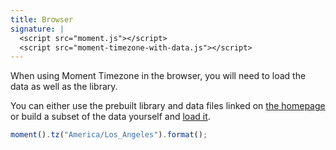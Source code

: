 ```yaml
---
title: Browser
signature: |
  <script src="moment.js"></script>
  <script src="moment-timezone-with-data.js"></script>
---
```


When using Moment Timezone in the browser, you will need to load the data as well as the library.

You can either use the prebuilt library and data files linked on [the homepage](/timezone/) or build a subset of the data yourself and [load it](#/data-loading/).

```js
moment().tz("America/Los_Angeles").format();
```

